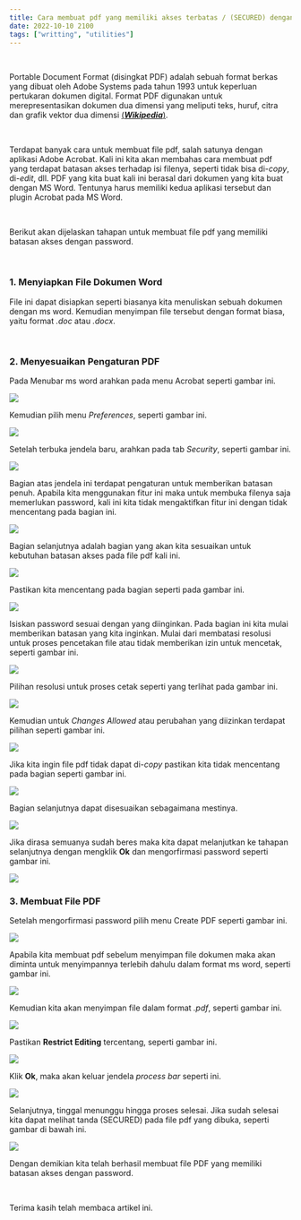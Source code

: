 ```yaml
---
title: Cara membuat pdf yang memiliki akses terbatas / (SECURED) dengan password
date: 2022-10-10 2100
tags: ["writting", "utilities"]
---
```



<br>

Portable Document Format (disingkat PDF) adalah sebuah format berkas yang dibuat oleh Adobe Systems pada tahun 1993 untuk keperluan pertukaran dokumen digital. Format PDF digunakan untuk merepresentasikan dokumen dua dimensi yang meliputi teks, huruf, citra dan grafik vektor dua dimensi [(***Wikipedia***)](https://id.wikipedia.org/wiki/Portable_Document_Format).

<br>

Terdapat banyak cara untuk membuat file pdf, salah satunya dengan aplikasi Adobe Acrobat. Kali ini kita akan membahas cara membuat pdf yang terdapat batasan akses terhadap isi filenya, seperti tidak bisa di-*copy*, di-*edit*, dll. PDF yang kita buat kali ini berasal dari dokumen yang kita buat dengan MS Word. Tentunya harus memiliki kedua aplikasi tersebut dan plugin Acrobat pada MS Word.

<br>

Berikut akan dijelaskan tahapan untuk membuat file pdf yang memiliki batasan akses dengan password.

<br>

### 1. Menyiapkan File Dokumen Word

File ini dapat disiapkan seperti biasanya kita menuliskan sebuah dokumen dengan ms word. Kemudian menyimpan file tersebut dengan format biasa, yaitu format *.doc* atau *.docx*.

<br>

### 2. Menyesuaikan Pengaturan PDF

Pada Menubar ms word arahkan pada menu Acrobat seperti gambar ini.

![](./1.png)<br>

Kemudian pilih menu *Preferences*, seperti gambar ini.

![](./2.png)<br>

Setelah terbuka jendela baru, arahkan pada tab *Security*, seperti gambar  ini.

![](./3.png)<br>

Bagian atas jendela ini terdapat pengaturan untuk memberikan batasan penuh. Apabila kita menggunakan fitur ini maka untuk membuka filenya saja memerlukan password, kali ini kita tidak mengaktifkan fitur ini dengan tidak mencentang pada bagian ini.

![](./4.png)<br>

Bagian selanjutnya adalah bagian yang akan kita sesuaikan untuk kebutuhan batasan akses pada file pdf kali ini.

![](./5.png)<br>

Pastikan kita mencentang pada bagian seperti pada gambar ini.

![](./6.png)<br>

Isiskan password sesuai dengan yang diinginkan. Pada bagian ini kita mulai memberikan batasan yang kita inginkan. Mulai dari membatasi resolusi untuk proses pencetakan file atau tidak memberikan izin untuk mencetak, seperti gambar ini.

![](./7.png)<br>

Pilihan resolusi untuk proses cetak seperti yang terlihat pada gambar ini.

![](./8.png)<br>

Kemudian untuk *Changes Allowed* atau perubahan yang diizinkan terdapat pilihan seperti gambar ini.

![](./9.png)<br>

Jika kita ingin file pdf tidak dapat di-*copy* pastikan kita tidak mencentang pada bagian seperti gambar ini.

![](./10.png)<br>

Bagian selanjutnya dapat disesuaikan sebagaimana mestinya.

![](./11.png)<br>

Jika dirasa semuanya sudah beres maka kita dapat melanjutkan ke tahapan selanjutnya dengan mengklik **Ok** dan mengorfirmasi password seperti gambar ini.

![](./12.png)<br>

### 3. Membuat File PDF

Setelah mengorfirmasi password pilih menu Create PDF seperti gambar ini.

![](./13.png)<br>

Apabila kita membuat pdf sebelum menyimpan file dokumen maka akan diminta untuk menyimpannya terlebih dahulu dalam format ms word, seperti gambar ini.

![](./14.png)<br>

Kemudian kita akan menyimpan file dalam format *.pdf*, seperti gambar ini.

![](./15.png)<br>

Pastikan **Restrict Editing** tercentang, seperti gambar ini.

![](./16.png)<br>

Klik **Ok**, maka akan keluar jendela *process bar* seperti ini.

![](./17.png)<br>

Selanjutnya, tinggal menunggu hingga proses selesai. Jika sudah selesai kita dapat melihat tanda (SECURED) pada file pdf yang dibuka, seperti gambar di bawah ini.

![](./18.png)<br>

Dengan demikian kita telah berhasil membuat file PDF yang memiliki batasan akses dengan password.

<br>

Terima kasih telah membaca artikel ini.